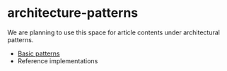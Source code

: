 # architecture-patterns
We are planning to use this space for article contents under architectural patterns.

* [Basic patterns](basic-patterns/README.md)
* Reference implementations